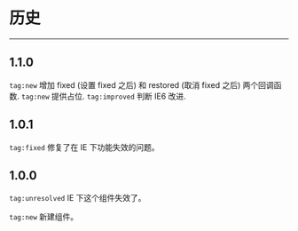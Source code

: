 # 历史

---

## 1.1.0

`tag:new` 增加 fixed (设置 fixed 之后) 和 restored (取消 fixed 之后) 两个回调函数.
`tag:new` 提供占位.
`tag:improved` 判断 IE6 改进.

## 1.0.1

`tag:fixed` 修复了在 IE 下功能失效的问题。

## 1.0.0

`tag:unresolved` IE 下这个组件失效了。

`tag:new` 新建组件。
